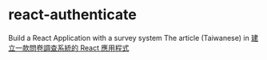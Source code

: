 # react-authenticate
Build a React Application with a survey system
The article (Taiwanese) in <a href="https://grandruru.blogspot.com/2021/11/react.html">建立一款問卷調查系統的 React 應用程式</a>
